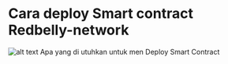 #  Cara deploy Smart contract Redbelly-network
![alt text](?raw=true)
Apa yang di utuhkan untuk men Deploy Smart Contract 
